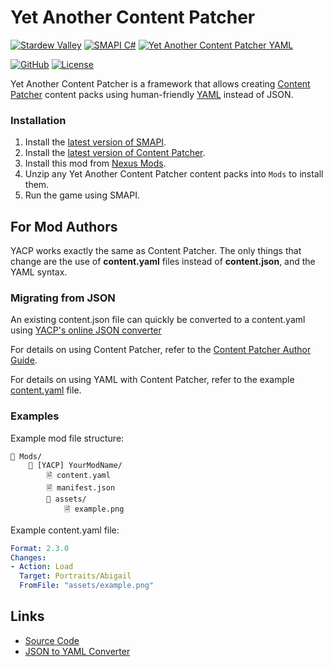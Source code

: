 ﻿# Yet Another Content Patcher

[![Stardew Valley](https://custom-icon-badges.demolab.com/badge/Stardew_Valley-FFD58E.svg?logo=stardewvalley)](https://stardewvalleywiki.com/Stardew_Valley)
[![SMAPI C#](https://custom-icon-badges.demolab.com/badge/SMAPI-C%23-%23239120.svg?logo=smapi)](https://stardewvalleywiki.com/Modding:Modder_Guide/Get_Started)
[![Yet Another Content Patcher YAML](https://custom-icon-badges.demolab.com/badge/Yet_Another_Content_Patcher-YAML-CB171E.svg?logo=smapi)](https://github.com/linkoid/Stardew.YetAnother.ContentPatcher)

[![GitHub](https://img.shields.io/badge/GitHub-%23121011.svg?logo=github&logoColor=white)](https://github.com/linkoid/Stardew.YetAnother.ContentPatcher)
[![License](https://img.shields.io/github/license/linkoid/Stardew.YetAnother.ContentPatcher)](https://github.com/linkoid/Stardew.YetAnother.ContentPatcher/tree/main?tab=MIT-1-ov-file)


Yet Another Content Patcher is a framework that allows creating [Content Patcher](https://www.nexusmods.com/stardewvalley/mods/1915) content packs using human-friendly [YAML](https://yaml.org/) instead of JSON.

### Installation
1. Install the [latest version of SMAPI](https://smapi.io/).
2. Install the [latest version of Content Patcher](https://www.nexusmods.com/stardewvalley/mods/1915).
3. Install this mod from [Nexus Mods](https://www.nexusmods.com/stardewvalley/mods/0).
4. Unzip any Yet Another Content Patcher content packs into `Mods` to install them.
5. Run the game using SMAPI.


## For Mod Authors
YACP works exactly the same as Content Patcher. The only things that change
are the use of **content.yaml** files instead of **content.json**, and the YAML syntax.

### Migrating from JSON
An existing content.json file can quickly be converted to a content.yaml
using [YACP's online JSON converter](https://linkoid.github.io/Stardew.YetAnother.ContentPatcher/converter)

For details on using Content Patcher, refer to the [Content Patcher Author Guide](https://github.com/Pathoschild/StardewMods/blob/stable/ContentPatcher/docs/author-guide.md).

For details on using YAML with Content Patcher, refer to the example [content.yaml](https://github.dev/linkoid/Stardew.YetAnother.ContentPatcher/blob/main/YetAnother.ContentPatcher.Tests.Content/content.yaml) file.

### Examples
Example mod file structure:
```
📁 Mods/
    📁 [YACP] YourModName/
        🗎 content.yaml
        ﻿﻿🗎 manifest.json
        📁 assets/
            🗎 example.png
```

Example content.yaml file:
```yaml
Format: 2.3.0
Changes:
- Action: Load
  Target: Portraits/Abigail
  FromFile: "assets/example.png"
```





## Links
* [Source Code](https://github.com/linkoid/Stardew.YetAnother.ContentPatcher)
* [JSON to YAML Converter](https://linkoid.github.io/Stardew.YetAnother.ContentPatcher/converter)
